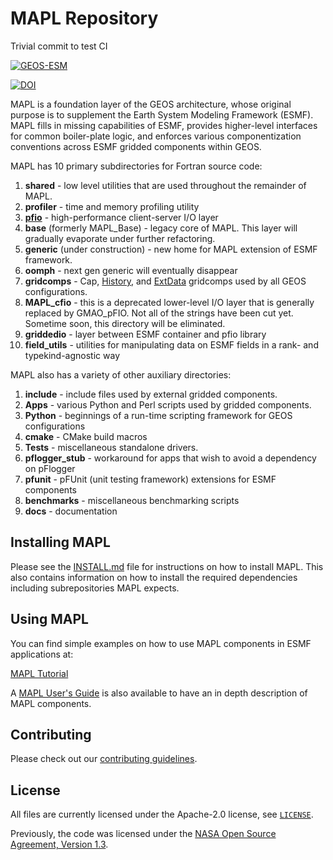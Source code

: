 # MAPL Repository

Trivial commit to test CI

[![GEOS-ESM](https://circleci.com/gh/GEOS-ESM/MAPL.svg?style=svg)](https://app.circleci.com/pipelines/github/GEOS-ESM/MAPL)

[![DOI](https://zenodo.org/badge/195083467.svg)](https://zenodo.org/badge/latestdoi/195083467)

MAPL is a foundation layer of the GEOS architecture, whose original purpose is to supplement the Earth System Modeling Framework (ESMF).   MAPL fills in missing capabilities of ESMF, provides higher-level interfaces for common boiler-plate logic, and enforces various componentization conventions across ESMF gridded components within GEOS.

MAPL has 10 primary subdirectories for Fortran source code:

1. **shared** - low level utilities that are used throughout the remainder of MAPL.
2. **profiler** - time and memory profiling utility
3. [**pfio**](https://github.com/GEOS-ESM/MAPL/tree/main/pfio) - high-performance client-server I/O layer
4. **base** (formerly MAPL_Base) - legacy core of MAPL.   This layer will gradually evaporate under further refactoring.
5. **generic** (under construction) - new home for MAPL extension of ESMF framework.
6. **oomph** - next gen generic will eventually disappear
7. **gridcomps** - Cap, [History](https://github.com/GEOS-ESM/MAPL/tree/main/gridcomps/History), and [ExtData](https://github.com/GEOS-ESM/MAPL/tree/main/gridcomps/ExtData2G) gridcomps used by all GEOS configurations.
8. **MAPL_cfio** - this is a deprecated lower-level I/O layer that is generally replaced by GMAO_pFIO.    Not all of the strings have been cut yet.  Sometime soon, this directory will be eliminated.
9. **griddedio** - layer between ESMF container and pfio library
10. **field_utils** - utilities for manipulating data on ESMF fields in a rank- and typekind-agnostic way


MAPL also has a variety of other auxiliary directories:

1. **include** - include files used by external gridded components.
2. **Apps** - various Python and Perl scripts used by gridded components.
3. **Python** - beginnings of a run-time scripting framework for GEOS configurations
4. **cmake** - CMake build macros
5. **Tests** - miscellaneous standalone drivers.
6. **pflogger_stub** - workaround for apps that wish to avoid a dependency on pFlogger
7. **pfunit** - pFUnit (unit testing framework) extensions for ESMF components
8. **benchmarks** - miscellaneous benchmarking scripts
9. **docs** - documentation

## Installing MAPL

Please see the [INSTALL.md](INSTALL.md) file for instructions on how to install
MAPL. This also contains information on how to install the required dependencies
including subrepositories MAPL expects.

## Using MAPL

You can find simple examples on how to use MAPL components in ESMF applications at:

[MAPL Tutorial](https://github.com/GEOS-ESM/MAPL/blob/main/docs/tutorial/README.md)

A [MAPL User's Guide](https://github.com/GEOS-ESM/MAPL/blob/main/docs/user_guide/README.md) is also available to have an in depth description of MAPL components.

## Contributing

Please check out our [contributing guidelines](CONTRIBUTING.md).

## License

All files are currently licensed under the Apache-2.0 license, see [`LICENSE`](LICENSE).

Previously, the code was licensed under the [NASA Open Source Agreement, Version 1.3](LICENSE-NOSA).
